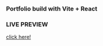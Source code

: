 ### Portfolio build with Vite + React

### LIVE PREVIEW 

[click here!](https://vcsndbx.github.io/Portfolio/)
